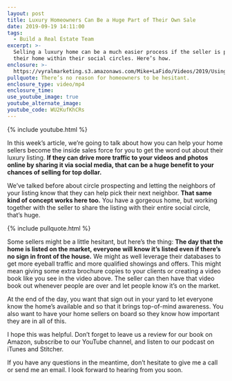 ```yaml
---
layout: post
title: Luxury Homeowners Can Be a Huge Part of Their Own Sale
date: 2019-09-19 14:11:00
tags:
  - Build a Real Estate Team
excerpt: >-
  Selling a luxury home can be a much easier process if the seller is promoting
  their home within their social circles. Here’s how.
enclosure: >-
  https://vyralmarketing.s3.amazonaws.com/Mike+LaFido/Videos/2019/Using+The+Sellers+As+An+Inside+Sales+Force+_+Luxury+Listing+Specialist.mp4
pullquote: There’s no reason for homeowners to be hesitant.
enclosure_type: video/mp4
enclosure_time:
use_youtube_image: true
youtube_alternate_image:
youtube_code: WU2KufKhCRs
---
```


{% include youtube.html %}

In this week’s article, we’re going to talk about how you can help your home sellers become the inside sales force for you to get the word out about their luxury listing. **If they can drive more traffic to your videos and photos online by sharing it via social media, that can be a huge benefit to your chances of selling for top dollar.**

We’ve talked before about circle prospecting and letting the neighbors of your listing know that they can help pick their next neighbor. **That same kind of concept works here too.** You have a gorgeous home, but working together with the seller to share the listing with their entire social circle, that’s huge.

{% include pullquote.html %}

Some sellers might be a little hesitant, but here’s the thing:&nbsp;**The day that the home is listed on the market, everyone will know it’s listed even if there’s no sign in front of the house.** We might as well leverage their databases to get more eyeball traffic and more qualified showings and offers. This might mean giving some extra brochure copies to your clients or creating a video book like you see in the video above. The seller can then have that video book out whenever people are over and let people know it’s on the market.

At the end of the day, you want that sign out in your yard to let everyone know the home’s available and so that it brings top-of-mind awareness. You also want to have your home sellers on board so they know how important they are in all of this.

I hope this was helpful. Don’t forget to leave us a review for our book on Amazon, subscribe to our YouTube channel, and listen to our podcast on iTunes and Stitcher.

If you have any questions in the meantime, don’t hesitate to give me a call or send me an email. I look forward to hearing from you soon.<br>&nbsp;

&nbsp;